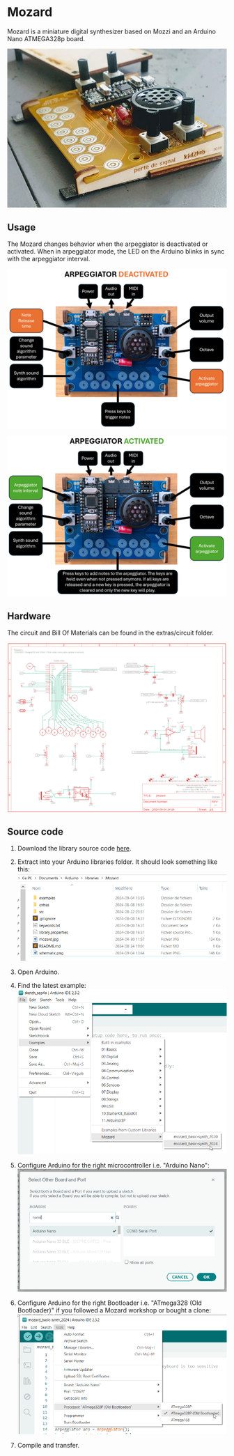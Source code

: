 # Mozard

Mozard is a miniature digital synthesizer based on Mozzi and an Arduino Nano ATMEGA328p board.

![A picture of the Mozard](extras/medias/mozard.jpg "Mozard Kidzlab Synth")

## Usage

The Mozard changes behavior when the arpeggiator is deactivated or activated. When in arpeggiator mode, the LED on the Arduino blinks in sync with the arpeggiator interval.

![How to use the Mozard when the arpeggiator is deactivated](extras/medias/instructions_arp-deactivated.png)

![How to use the Mozard when the arpeggiator is activated](extras/medias/instructions_arp-activated.png)

## Hardware

The circuit and Bill Of Materials can be found in the extras/circuit folder.

![A picture of Mozard schematic](extras/medias/schematic.png)

## Source code

1) Download the library source code [here](https://github.com/thomasfredericks/Mozard/archive/refs/heads/master.zip).

2) Extract into your Arduino libraries folder. It should look something like this:
![The installed Mozard library in the Arduino libraries folder](extras/medias/libraries.png)

3) Open Arduino.

4) Find the latest example:
![Finding the latest example](extras/medias/example.png)

5) Configure Arduino for the right microcontroller i.e. "Arduino Nano":
![Selecting Arduino Nano Board](extras/medias/board.png)

7) Configure Arduino for the right Bootloader i.e. "ATmega328 (Old Bootloader)"  if you followed a Mozard workshop or bought a clone:
![Selecting ATmega328 (Old Bootloader)](extras/medias/bootloader.png)

8) Compile and transfer.

